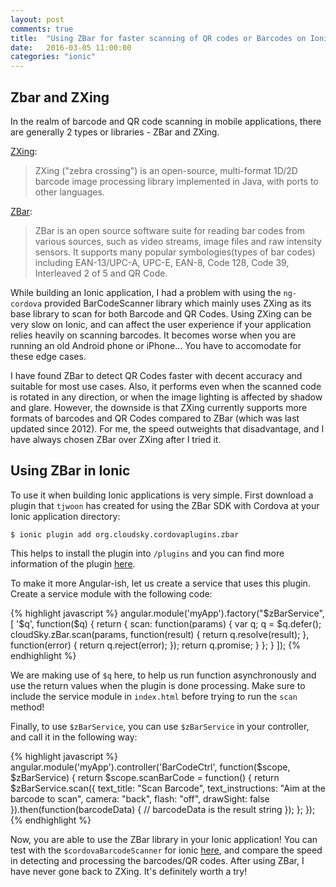 ```yaml
---
layout: post
comments: true
title:  "Using ZBar for faster scanning of QR codes or Barcodes on Ionic"
date:   2016-03-05 11:00:00
categories: "ionic"
---
```


## Zbar and ZXing

In the realm of barcode and QR code scanning in mobile applications, there are generally 2 types or libraries - ZBar and ZXing. 

[ZXing](https://github.com/zxing/zxing):
  
> ZXing ("zebra crossing") is an open-source, multi-format 1D/2D barcode image processing library implemented in Java, with ports to other languages.

[ZBar](http://zbar.sourceforge.net/):
  
> ZBar is an open source software suite for reading bar codes from various sources, such as video streams, image files and raw intensity sensors. It supports many popular symbologies(types of bar codes) including EAN-13/UPC-A, UPC-E, EAN-8, Code 128, Code 39, Interleaved 2 of 5 and QR Code.

While building an Ionic application, I had a problem with using the `ng-cordova` provided BarCodeScanner library which mainly uses ZXing as its base library to scan for both Barcode and QR Codes. Using ZXing can be very slow on Ionic, and can affect the user experience if your application relies heavily on scanning barcodes. It becomes worse when you are running an old Android phone or iPhone... You have to accomodate for these edge cases.

I have found ZBar to detect QR Codes faster with decent accuracy and suitable for most use cases. Also, it performs even when the scanned code is rotated in any direction, or when the image lighting is affected by shadow and glare. However, the downside is that ZXing currently supports more formats of barcodes and QR Codes compared to ZBar (which was last updated since 2012). For me, the speed outweights that disadvantage, and I have always chosen ZBar over ZXing after I tried it.


## Using ZBar in Ionic

To use it when building Ionic applications is very simple. First download a plugin that `tjwoon` has created for using the ZBar SDK with Cordova at your Ionic application directory:

```
$ ionic plugin add org.cloudsky.cordovaplugins.zbar
```

This helps to install the plugin into `/plugins` and you can find more information of the plugin [here](https://github.com/tjwoon/csZBar).

To make it more Angular-ish, let us create a service that uses this plugin. Create a service module with the following code:

{% highlight javascript %}
  angular.module('myApp').factory("$zBarService", [
    '$q', function($q) {
      return {
        scan: function(params) {
          var q;
          q = $q.defer();
          cloudSky.zBar.scan(params, function(result) {
            return q.resolve(result);
          }, function(error) {
            return q.reject(error);
          });
          return q.promise;
        }
      };
    }
  ]);
{% endhighlight %}

We are making use of `$q` here, to help us run function asynchronously and use the return values when the plugin is done processing. Make sure to include the service module in `index.html` before trying to run the `scan` method! 

Finally, to use `$zBarService`, you can use `$zBarService` in your controller, and call it in the following way:

{% highlight javascript %}
  angular.module('myApp').controller('BarCodeCtrl', function($scope, $zBarService) {
    return $scope.scanBarCode = function() {
      return $zBarService.scan({
        text_title: "Scan Barcode",
        text_instructions: "Aim at the barcode to scan",
        camera: "back",
        flash: "off",
        drawSight: false
      }).then(function(barcodeData) {
        // barcodeData is the result string
      });
    };
  });
{% endhighlight %}

Now, you are able to use the ZBar library in your Ionic application! You can test with the `$cordovaBarcodeScanner` for ionic [here](http://ngcordova.com/docs/plugins/barcodeScanner/), and compare the speed in detecting and processing the barcodes/QR codes. After using ZBar, I have never gone back to ZXing. It's definitely worth a try!